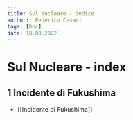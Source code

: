 ```yaml
---
title: Sul Nucleare - indice
author:  Federico Cesari
tags: [Doc]
date: 18.09.2022
---
```


# Sul Nucleare - index
## 1 Incidente di Fukushima 
- [[Incidente di Fukushima]]

